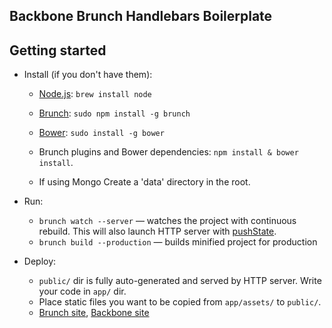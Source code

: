 ## Backbone Brunch Handlebars Boilerplate

## Getting started

* Install (if you don't have them):
    * [Node.js](http://nodejs.org): `brew install node`
    * [Brunch](http://brunch.io): `sudo npm install -g brunch`
    * [Bower](http://bower.io): `sudo install -g bower`
    * Brunch plugins and Bower dependencies: `npm install & bower install`.

    * If using Mongo
        Create a 'data' directory in the root.

* Run:
    * `brunch watch --server` — watches the project with continuous rebuild. This will also launch HTTP server with [pushState](https://developer.mozilla.org/en-US/docs/Web/Guide/API/DOM/Manipulating_the_browser_history).
    * `brunch build --production` — builds minified project for production
* Deploy:
    * `public/` dir is fully auto-generated and served by HTTP server.  Write your code in `app/` dir.
    * Place static files you want to be copied from `app/assets/` to `public/`.
    * [Brunch site](http://brunch.io), [Backbone site](http://backbonejs.org/)


